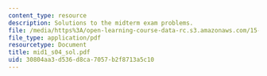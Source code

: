```yaml
---
content_type: resource
description: Solutions to the midterm exam problems.
file: /media/https%3A/open-learning-course-data-rc.s3.amazonaws.com/15-501-introduction-to-financial-and-managerial-accounting-spring-2004/30804aa3d536d8ca7057b2f8713a5c10_mid1_s04_sol.pdf
file_type: application/pdf
resourcetype: Document
title: mid1_s04_sol.pdf
uid: 30804aa3-d536-d8ca-7057-b2f8713a5c10
---
```

